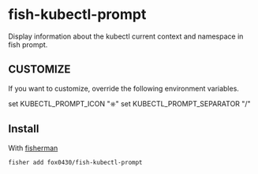 # fish-kubectl-prompt

Display information about the kubectl current context and namespace in fish prompt.

## CUSTOMIZE

If you want to customize, override the following environment variables.

set KUBECTL_PROMPT_ICON "⎈"
set KUBECTL_PROMPT_SEPARATOR "/"

## Install

With [fisherman]

```
fisher add fox0430/fish-kubectl-prompt
```

[fisherman]: https://github.com/fisherman/fisherman

